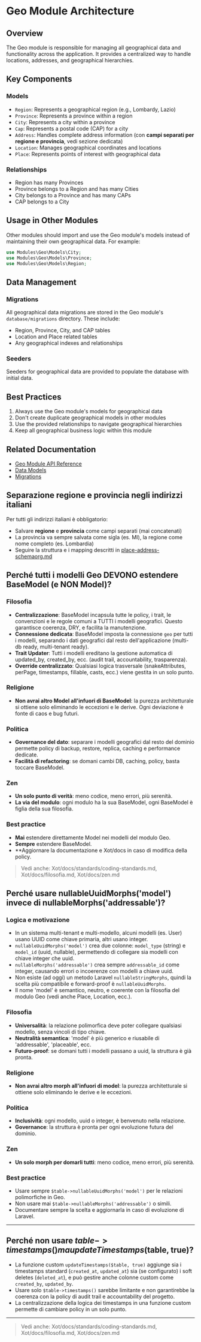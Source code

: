 # Geo Module Architecture

## Overview
The Geo module is responsible for managing all geographical data and functionality across the application. It provides a centralized way to handle locations, addresses, and geographical hierarchies.

## Key Components

### Models
- `Region`: Represents a geographical region (e.g., Lombardy, Lazio)
- `Province`: Represents a province within a region
- `City`: Represents a city within a province
- `Cap`: Represents a postal code (CAP) for a city
- `Address`: Handles complete address information (con **campi separati per regione e provincia**, vedi sezione dedicata)
- `Location`: Manages geographical coordinates and locations
- `Place`: Represents points of interest with geographical data

### Relationships
- Region has many Provinces
- Province belongs to a Region and has many Cities
- City belongs to a Province and has many CAPs
- CAP belongs to a City

## Usage in Other Modules

Other modules should import and use the Geo module's models instead of maintaining their own geographical data. For example:

```php
use Modules\Geo\Models\City;
use Modules\Geo\Models\Province;
use Modules\Geo\Models\Region;
```

## Data Management

### Migrations
All geographical data migrations are stored in the Geo module's `database/migrations` directory. These include:
- Region, Province, City, and CAP tables
- Location and Place related tables
- Any geographical indexes and relationships

### Seeders
Seeders for geographical data are provided to populate the database with initial data.

## Best Practices
1. Always use the Geo module's models for geographical data
2. Don't create duplicate geographical models in other modules
3. Use the provided relationships to navigate geographical hierarchies
4. Keep all geographical business logic within this module

## Related Documentation
- [Geo Module API Reference](./api.md)
- [Data Models](./models.md)
- [Migrations](./migrations.md)

## Separazione regione e provincia negli indirizzi italiani

Per tutti gli indirizzi italiani è obbligatorio:
- Salvare **regione** e **provincia** come campi separati (mai concatenati)
- La provincia va sempre salvata come sigla (es. MI), la regione come nome completo (es. Lombardia)
- Seguire la struttura e i mapping descritti in [place-address-schemaorg.md](./place-address-schemaorg.md)

## Perché tutti i modelli Geo DEVONO estendere BaseModel (e NON Model)?

### Filosofia
- **Centralizzazione**: BaseModel incapsula tutte le policy, i trait, le convenzioni e le regole comuni a TUTTI i modelli geografici. Questo garantisce coerenza, DRY, e facilita la manutenzione.
- **Connessione dedicata**: BaseModel imposta la connessione `geo` per tutti i modelli, separando i dati geografici dal resto dell'applicazione (multi-db ready, multi-tenant ready).
- **Trait Updater**: Tutti i modelli ereditano la gestione automatica di updated_by, created_by, ecc. (audit trail, accountability, trasparenza).
- **Override centralizzato**: Qualsiasi logica trasversale (snakeAttributes, perPage, timestamps, fillable, casts, ecc.) viene gestita in un solo punto.

### Religione
- **Non avrai altro Model all'infuori di BaseModel**: la purezza architetturale si ottiene solo eliminando le eccezioni e le derive. Ogni deviazione è fonte di caos e bug futuri.

### Politica
- **Governance del dato**: separare i modelli geografici dal resto del dominio permette policy di backup, restore, replica, caching e performance dedicate.
- **Facilità di refactoring**: se domani cambi DB, caching, policy, basta toccare BaseModel.

### Zen
- **Un solo punto di verità**: meno codice, meno errori, più serenità.
- **La via del modulo**: ogni modulo ha la sua BaseModel, ogni BaseModel è figlia della sua filosofia.

### Best practice
- **Mai** estendere direttamente Model nei modelli del modulo Geo.
- **Sempre** estendere BaseModel.
- **Aggiornare la documentazione e Xot/docs in caso di modifica della policy.

> Vedi anche: Xot/docs/standards/coding-standards.md, Xot/docs/filosofia.md, Xot/docs/zen.md

## Perché usare nullableUuidMorphs('model') invece di nullableMorphs('addressable')?

### Logica e motivazione
- In un sistema multi-tenant e multi-modello, alcuni modelli (es. User) usano UUID come chiave primaria, altri usano integer.
- `nullableUuidMorphs('model')` crea due colonne: `model_type` (string) e `model_id` (uuid, nullable), permettendo di collegare sia modelli con chiave integer che uuid.
- `nullableMorphs('addressable')` crea sempre `addressable_id` come integer, causando errori o incoerenze con modelli a chiave uuid.
- Non esiste (ad oggi) un metodo Laravel `nullableStringMorphs`, quindi la scelta più compatibile e forward-proof è `nullableUuidMorphs`.
- Il nome 'model' è semantico, neutro, e coerente con la filosofia del modulo Geo (vedi anche Place, Location, ecc.).

### Filosofia
- **Universalità**: la relazione polimorfica deve poter collegare qualsiasi modello, senza vincoli di tipo chiave.
- **Neutralità semantica**: 'model' è più generico e riusabile di 'addressable', 'placeable', ecc.
- **Futuro-proof**: se domani tutti i modelli passano a uuid, la struttura è già pronta.

### Religione
- **Non avrai altro morph all'infuori di model**: la purezza architetturale si ottiene solo eliminando le derive e le eccezioni.

### Politica
- **Inclusività**: ogni modello, uuid o integer, è benvenuto nella relazione.
- **Governance**: la struttura è pronta per ogni evoluzione futura del dominio.

### Zen
- **Un solo morph per domarli tutti**: meno codice, meno errori, più serenità.

### Best practice
- Usare sempre `$table->nullableUuidMorphs('model')` per le relazioni polimorfiche in Geo.
- Non usare mai `$table->nullableMorphs('addressable')` o simili.
- Documentare sempre la scelta e aggiornarla in caso di evoluzione di Laravel.

---

## Perché non usare $table->timestamps() ma updateTimestamps($table, true)?

- La funzione custom `updateTimestamps($table, true)` aggiunge sia i timestamps standard (`created_at`, `updated_at`) sia (se configurato) i soft deletes (`deleted_at`), e può gestire anche colonne custom come `created_by`, `updated_by`.
- Usare solo `$table->timestamps()` sarebbe limitante e non garantirebbe la coerenza con la policy di audit trail e accountability del progetto.
- La centralizzazione della logica dei timestamps in una funzione custom permette di cambiare policy in un solo punto.

---

> Vedi anche: Xot/docs/standards/coding-standards.md, Xot/docs/filosofia.md, Xot/docs/zen.md
